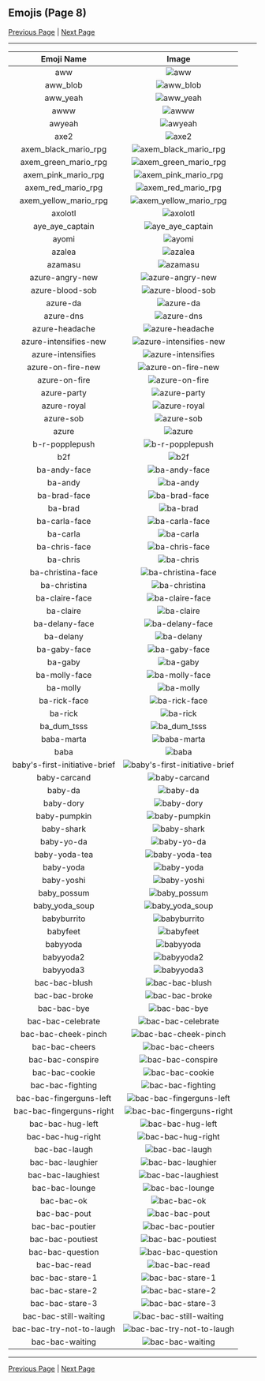 
## Emojis (Page 8)

[Previous Page](/docs/hc/page-a-0007.md)
  | [Next Page](/docs/hc/page-b-0009.md)

<hr />

|Emoji Name|Image|
| :-: | :-: |
|aww| ![aww](/emojis/hc/aww.png)|
|aww_blob| ![aww_blob](/emojis/hc/aww_blob.png)|
|aww_yeah| ![aww_yeah](/emojis/hc/aww_yeah.gif)|
|awww| ![awww](/emojis/hc/awww.png)|
|awyeah| ![awyeah](/emojis/hc/awyeah.png)|
|axe2| ![axe2](/emojis/hc/axe2.png)|
|axem_black_mario_rpg| ![axem_black_mario_rpg](/emojis/hc/axem_black_mario_rpg.png)|
|axem_green_mario_rpg| ![axem_green_mario_rpg](/emojis/hc/axem_green_mario_rpg.png)|
|axem_pink_mario_rpg| ![axem_pink_mario_rpg](/emojis/hc/axem_pink_mario_rpg.png)|
|axem_red_mario_rpg| ![axem_red_mario_rpg](/emojis/hc/axem_red_mario_rpg.png)|
|axem_yellow_mario_rpg| ![axem_yellow_mario_rpg](/emojis/hc/axem_yellow_mario_rpg.png)|
|axolotl| ![axolotl](/emojis/hc/axolotl.png)|
|aye_aye_captain| ![aye_aye_captain](/emojis/hc/aye_aye_captain.jpg)|
|ayomi| ![ayomi](/emojis/hc/ayomi.jpg)|
|azalea| ![azalea](/emojis/hc/azalea.png)|
|azamasu| ![azamasu](/emojis/hc/azamasu.png)|
|azure-angry-new| ![azure-angry-new](/emojis/hc/azure-angry-new.gif)|
|azure-blood-sob| ![azure-blood-sob](/emojis/hc/azure-blood-sob.png)|
|azure-da| ![azure-da](/emojis/hc/azure-da.png)|
|azure-dns| ![azure-dns](/emojis/hc/azure-dns.png)|
|azure-headache| ![azure-headache](/emojis/hc/azure-headache.png)|
|azure-intensifies-new| ![azure-intensifies-new](/emojis/hc/azure-intensifies-new.gif)|
|azure-intensifies| ![azure-intensifies](/emojis/hc/azure-intensifies.gif)|
|azure-on-fire-new| ![azure-on-fire-new](/emojis/hc/azure-on-fire-new.gif)|
|azure-on-fire| ![azure-on-fire](/emojis/hc/azure-on-fire.gif)|
|azure-party| ![azure-party](/emojis/hc/azure-party.gif)|
|azure-royal| ![azure-royal](/emojis/hc/azure-royal.png)|
|azure-sob| ![azure-sob](/emojis/hc/azure-sob.png)|
|azure| ![azure](/emojis/hc/azure.png)|
|b-r-popplepush| ![b-r-popplepush](/emojis/hc/b-r-popplepush.png)|
|b2f| ![b2f](/emojis/hc/b2f.jpg)|
|ba-andy-face| ![ba-andy-face](/emojis/hc/ba-andy-face.png)|
|ba-andy| ![ba-andy](/emojis/hc/ba-andy.png)|
|ba-brad-face| ![ba-brad-face](/emojis/hc/ba-brad-face.png)|
|ba-brad| ![ba-brad](/emojis/hc/ba-brad.png)|
|ba-carla-face| ![ba-carla-face](/emojis/hc/ba-carla-face.png)|
|ba-carla| ![ba-carla](/emojis/hc/ba-carla.png)|
|ba-chris-face| ![ba-chris-face](/emojis/hc/ba-chris-face.png)|
|ba-chris| ![ba-chris](/emojis/hc/ba-chris.png)|
|ba-christina-face| ![ba-christina-face](/emojis/hc/ba-christina-face.png)|
|ba-christina| ![ba-christina](/emojis/hc/ba-christina.png)|
|ba-claire-face| ![ba-claire-face](/emojis/hc/ba-claire-face.png)|
|ba-claire| ![ba-claire](/emojis/hc/ba-claire.png)|
|ba-delany-face| ![ba-delany-face](/emojis/hc/ba-delany-face.png)|
|ba-delany| ![ba-delany](/emojis/hc/ba-delany.png)|
|ba-gaby-face| ![ba-gaby-face](/emojis/hc/ba-gaby-face.png)|
|ba-gaby| ![ba-gaby](/emojis/hc/ba-gaby.png)|
|ba-molly-face| ![ba-molly-face](/emojis/hc/ba-molly-face.png)|
|ba-molly| ![ba-molly](/emojis/hc/ba-molly.png)|
|ba-rick-face| ![ba-rick-face](/emojis/hc/ba-rick-face.png)|
|ba-rick| ![ba-rick](/emojis/hc/ba-rick.png)|
|ba_dum_tsss| ![ba_dum_tsss](/emojis/hc/ba_dum_tsss.gif)|
|baba-marta| ![baba-marta](/emojis/hc/baba-marta.png)|
|baba| ![baba](/emojis/hc/baba.png)|
|baby's-first-initiative-brief| ![baby's-first-initiative-brief](/emojis/hc/baby's-first-initiative-brief.png)|
|baby-carcand| ![baby-carcand](/emojis/hc/baby-carcand.png)|
|baby-da| ![baby-da](/emojis/hc/baby-da.png)|
|baby-dory| ![baby-dory](/emojis/hc/baby-dory.png)|
|baby-pumpkin| ![baby-pumpkin](/emojis/hc/baby-pumpkin.png)|
|baby-shark| ![baby-shark](/emojis/hc/baby-shark.png)|
|baby-yo-da| ![baby-yo-da](/emojis/hc/baby-yo-da.png)|
|baby-yoda-tea| ![baby-yoda-tea](/emojis/hc/baby-yoda-tea.png)|
|baby-yoda| ![baby-yoda](/emojis/hc/baby-yoda.png)|
|baby-yoshi| ![baby-yoshi](/emojis/hc/baby-yoshi.png)|
|baby_possum| ![baby_possum](/emojis/hc/baby_possum.png)|
|baby_yoda_soup| ![baby_yoda_soup](/emojis/hc/baby_yoda_soup.gif)|
|babyburrito| ![babyburrito](/emojis/hc/babyburrito.jpg)|
|babyfeet| ![babyfeet](/emojis/hc/babyfeet.png)|
|babyyoda| ![babyyoda](/emojis/hc/babyyoda.png)|
|babyyoda2| ![babyyoda2](/emojis/hc/babyyoda2.png)|
|babyyoda3| ![babyyoda3](/emojis/hc/babyyoda3.jpg)|
|bac-bac-blush| ![bac-bac-blush](/emojis/hc/bac-bac-blush.png)|
|bac-bac-broke| ![bac-bac-broke](/emojis/hc/bac-bac-broke.png)|
|bac-bac-bye| ![bac-bac-bye](/emojis/hc/bac-bac-bye.png)|
|bac-bac-celebrate| ![bac-bac-celebrate](/emojis/hc/bac-bac-celebrate.png)|
|bac-bac-cheek-pinch| ![bac-bac-cheek-pinch](/emojis/hc/bac-bac-cheek-pinch.png)|
|bac-bac-cheers| ![bac-bac-cheers](/emojis/hc/bac-bac-cheers.png)|
|bac-bac-conspire| ![bac-bac-conspire](/emojis/hc/bac-bac-conspire.png)|
|bac-bac-cookie| ![bac-bac-cookie](/emojis/hc/bac-bac-cookie.png)|
|bac-bac-fighting| ![bac-bac-fighting](/emojis/hc/bac-bac-fighting.png)|
|bac-bac-fingerguns-left| ![bac-bac-fingerguns-left](/emojis/hc/bac-bac-fingerguns-left.png)|
|bac-bac-fingerguns-right| ![bac-bac-fingerguns-right](/emojis/hc/bac-bac-fingerguns-right.png)|
|bac-bac-hug-left| ![bac-bac-hug-left](/emojis/hc/bac-bac-hug-left.png)|
|bac-bac-hug-right| ![bac-bac-hug-right](/emojis/hc/bac-bac-hug-right.png)|
|bac-bac-laugh| ![bac-bac-laugh](/emojis/hc/bac-bac-laugh.png)|
|bac-bac-laughier| ![bac-bac-laughier](/emojis/hc/bac-bac-laughier.png)|
|bac-bac-laughiest| ![bac-bac-laughiest](/emojis/hc/bac-bac-laughiest.png)|
|bac-bac-lounge| ![bac-bac-lounge](/emojis/hc/bac-bac-lounge.png)|
|bac-bac-ok| ![bac-bac-ok](/emojis/hc/bac-bac-ok.png)|
|bac-bac-pout| ![bac-bac-pout](/emojis/hc/bac-bac-pout.png)|
|bac-bac-poutier| ![bac-bac-poutier](/emojis/hc/bac-bac-poutier.png)|
|bac-bac-poutiest| ![bac-bac-poutiest](/emojis/hc/bac-bac-poutiest.png)|
|bac-bac-question| ![bac-bac-question](/emojis/hc/bac-bac-question.png)|
|bac-bac-read| ![bac-bac-read](/emojis/hc/bac-bac-read.png)|
|bac-bac-stare-1| ![bac-bac-stare-1](/emojis/hc/bac-bac-stare-1.png)|
|bac-bac-stare-2| ![bac-bac-stare-2](/emojis/hc/bac-bac-stare-2.png)|
|bac-bac-stare-3| ![bac-bac-stare-3](/emojis/hc/bac-bac-stare-3.png)|
|bac-bac-still-waiting| ![bac-bac-still-waiting](/emojis/hc/bac-bac-still-waiting.png)|
|bac-bac-try-not-to-laugh| ![bac-bac-try-not-to-laugh](/emojis/hc/bac-bac-try-not-to-laugh.png)|
|bac-bac-waiting| ![bac-bac-waiting](/emojis/hc/bac-bac-waiting.png)|

<hr/>

[Previous Page](/docs/hc/page-a-0007.md)
  | [Next Page](/docs/hc/page-b-0009.md)